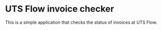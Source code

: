 # UTS Flow invoice checker

This is a simple application that checks the status of invoices at UTS Flow.

